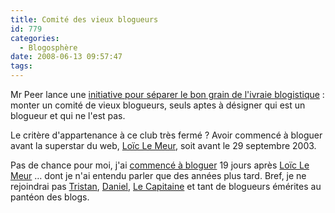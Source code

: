 ```yaml
---
title: Comité des vieux blogueurs
id: 779
categories:
  - Blogosphère
date: 2008-06-13 09:57:47
tags:
---
```


Mr Peer lance une [initiative pour séparer le bon grain de l'ivraie blogistique](http://386a.net/blog/2008/06/08/les-dinosaures-des-blogs/)&nbsp;: monter un comité de vieux blogueurs, seuls aptes à désigner qui est un blogueur et qui ne l'est pas.

Le critère d'appartenance à ce club très fermé&nbsp;? Avoir commencé à bloguer avant la superstar du web, [Loïc Le Meur](http://loiclemeur.com/france/), soit avant le 29 septembre 2003.

Pas de chance pour moi, j'ai [commencé à bloguer](http://www.durcommefaire.net/2003/10/18/1-une-grosse-inspiration) 19 jours après [Loïc Le Meur](http://loiclemeur.com/france/) … dont je n'ai entendu parler que des années plus tard. Bref, je ne rejoindrai pas [Tristan](http://standblog.org/blog/post/2008/06/10/En-vrac-en-direct-de-Paris), [Daniel](http://www.glazman.org/weblog/dotclear/index.php?post/2008/06/09/Dinoblogueurs), [Le Capitaine](http://embruns.net/logbook/2008/06/08.html#006563) et tant de blogueurs émérites au pantéon des blogs.